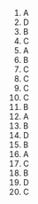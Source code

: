 1. A
2. D
3. B
4. C
5. A
6. B
7. C
8. C
9. C
10. C
11. B
12. A
13. B
14. D
15. B
16. A
17. C
18. B
19. D
20. C